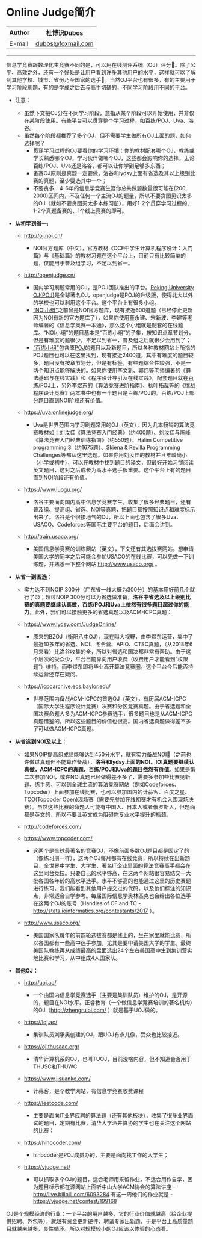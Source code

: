 Online Judge简介
======

|Author|杜博识Dubos|
|---|---
|E-mail|dubos@foxmail.com

------
信息学竞赛跟数理化生竞赛不同的是，可以用在线测评系统（OJ）评分:100:。除了公平、高效之外，还有一个好处是让用户看到许多其他用户的水平，这样就可以了解到其他学校、城市、省份乃至国家的选手:raising_hand:。当然OJ平台也有很多，有的主要用于学习阶段刷题，有的是学成之后去与高手切磋的，不同学习阶段用不同的平台。
  
* 注意：
	* 虽然下文把OJ分在不同学习阶段，意指从某个阶段可以开始使用，并非仅在某阶段使用。有些平台可以贯穿整个学习过程，如百练/POJ、Uva、洛谷。
	* 虽然每个阶段都推荐了多个OJ，但不需要学生做所有OJ上面的题，如何选择呢？
		* 贯穿学习过程的OJ要看你的学习环境：你的教材配套哪个OJ，教练或学长熟悉哪个OJ，学习伙伴做哪个OJ，这些都会影响你的选择，无论百练/POJ、Uva还是洛谷，都可以让你学到足够多东西；
		* 备赛OJ原则是真题一定要做，洛谷和lydsy上面有省选及其以上级别比赛的真题，至少要选其中一个；
		* 不要贪多：4-6年的信息学竞赛生涯你总共做题数量很可能在(200, 2000)区间内，不及任何一个主流OJ的题量，所以不要贪图见识太多的OJ（就如不要贪图买太多本练习册），用好1-2个贯穿学习过程的、1-2个真题备赛的、1个线上竞赛的即可。
  
  
* **从初学到省一:**  

	* http://oj.noi.cn/  

		* NOI官方题库（中文），官方教材《CCF中学生计算机程序设计：入门篇》与《基础篇》的教材习题在这个平台上，目前只有比较简单的题，仅能用于普及组学习，不足以到省一。  

	* http://openjudge.cn/ 

		* 国内学习刷题常用的OJ，是POJ团队推出的平台。[Peking University OJ(POJ)](http://poj.org/)是全球著名OJ，openjudge是POJ的升级版，使得北大以外的学校也可以利用这个平台。这个平台上有很多小组。
		* [“NOI小组”](http://noi.openjudge.cn/)之前曾是NOI官方题库，现有接近600道题（已经停止更新因为NOI有新的官方题库了），如果你使用董永建、宋新波、李建等老师编著的《信息学奥赛一本通》，那么这个小组就是配套的在线题库。“NOI小组”的题目基本是“百练小组”的子集，按知识点章节划分，但是有难度的题很少，不足以到省一，普及组之后就很少会用到了；
		* [“百练小组”](http://bailian.openjudge.cn/)包含原[POJ](http://poj.org/)的题目以及新题目，所以各种教材网站上所指的POJ题目也可以在这里找到，现有接近2400道，其中有难度的题目较多，题目没有按章节划分，但是有标签，有些题综合性较强，不是一两个知识点能够解决的。如果你使用李文新、郭炜等老师编著的《算法基础与在线实践》和《程序设计导引及在线实践》，配套题目就在[百练](http://bailian.openjudge.cn/)/[POJ](http://poj.org/)上，另外李煜东的《算法竞赛进阶指南》、秋叶拓哉等的《挑战程序设计竞赛》两本书中也有一半题目是百练/POJ的。百练/POJ上部分题目直到NOI阶段还有价值。  

	* https://uva.onlinejudge.org/

		* Uva是世界范围内学习刷题常用的OJ（英文），因为几本畅销的算法竞赛教材如：刘汝佳《算法竞赛入门经典》（约400题）、刘汝佳与陈峰《算法竞赛入门经典训练指南》（约550题）、Halim Competitive programming 3（约1675题）、Skiena & Revilla Programming Challenges等都从这里选题。如果你用刘汝佳的教材并且年龄尚小（小学或初中），可以在教材中找到题目的译文，但最好开始习惯阅读英文题目，这对之后成长为高水平选手很重要。这个平台上有的题目直到NOI阶段还有价值。  

	* https://www.luogu.org/

		* 洛谷主要面向国内高中信息学竞赛学生，收集了很多经典题目，还有普及组、提高组、省选、NOI等真题，把题目都按照知识点和难度标示出来了。洛谷是个很接地气的OJ，所以上面也包含了很多Uva、USACO、Codeforces等国际主要平台的题目，后面会讲到。
	
	* http://train.usaco.org/

		* 美国信息学竞赛的训练网站（英文），下文还有其选拔赛网站。想申请美国大学的同学之后可能会参加USACO的在线比赛，可以先做一下训练题，并熟悉一下整个网站 http://www.usaco.org/ 。

* **从省一到省选：**  

	* 实力达不到NOIP 300分（广东省一线大概为300分）的基本用好前几个就行了:disappointed_relieved:；超过NOIP 300分可以为省选做准备，**洛谷中省选及以上级别比赛的真题要继续认真做，百练/POJ和Uva上依然有很多题目超过你的能力**，此外，我们可以接触更多的省选真题以及ACM-ICPC真题：
  
	* https://www.lydsy.com/JudgeOnline/

		* 原来的BZOJ（衡阳八中OJ），现在叫大视野，由李煜东运营，集中了最近10多年的省选、NOI、冬令营、APIO、CTSC真题，（从2018年6月来看）比洛谷收集的全，所以对省选和国决都非常有帮助。由于这个层次的受众少，平台目前靠向用户收费（收费用户才能看到“权限题”）维持，而李煜东即将毕业离开算法竞赛圈，这个平台今后能否持续运营还存在疑问。  
	
	* https://icpcarchive.ecs.baylor.edu/

		* 世界范围内备战ACM-ICPC的首选OJ（英文），有历届ACM-ICPC（国际大学生程序设计竞赛）决赛和分区竞赛真题。由于省选题和全国决赛命题人多为ACM-ICPC参赛选手，很多题目也是从ACM-ICPC真题借鉴的，所以这些题目的价值也很高。国内省选真题做得差不多了可以做ACM-ICPC真题。  


* **从省选到NOI及以上：**  

	* 如果NOIP提高组成绩能够达到450分水平，就有实力备战NOI:muscle:（之前也许做过真题但不能算作备战），**洛谷和lydsy上面的NOI、IOI真题要继续认真做，ACM-ICPC的真题、百练/POJ和Uva的题目依然有价值**。如果是第二次参加NOI，或许NOI真题已经做得差不多了，需要多参加些比赛见新题、练手感，可以到全球主流的算法竞赛网站（例如Codeforces、Topcoder）上面参加在线比赛，也可以参加国内的计蒜客、百度之星、TCO(Topcoder Open)现场赛（需要先参加在线初赛才有机会入围现场决赛）。虽然这些比赛的命题人可能有中国人、日本人或者俄罗斯人，但题面都是英文的，所以不要让英文成为阻碍你专业水平提升的瓶颈。  

	* http://codeforces.com/
	* https://www.topcoder.com/

		* 这两个是全球最著名的竞赛OJ，不像前面多数OJ题目都是固定了的（像练习册一样），这两个OJ每月都有在线竞赛，所以持续在出新题目，全世界中学生、大学生、著名IT企业里面的算法竞赛高手都会在这里同台竞技。只要自己的水平够高，在这两个网站很容易结交一大批各国各年龄的高水平选手。水平不够高的也能通过这里的历史赛题进行练习，我们能看到其他用户提交过的代码，以及他们标注的知识点，非常适合自学参考。每届国际信息学奥林匹克也会给出各位选手在这两个OJ的账号（Handles of CF and TC -http://stats.ioinformatics.org/contestants/2017 ）。 


	* http://www.usaco.org/  	

		* 美国国家队每年的前四轮选拔赛都是线上的，坐在家里就能比赛，所以各国都有一些高中选手参加，尤其是要申请美国大学的学生。最终美国队教练再从成绩最高的里面选出24个左右美国高中生到集训营实地比赛和学习，从中组成4人国家队。

* **其他OJ：**

	* http://uoj.ac/

		* 一个由国内信息学竞赛选手（主要是集训队员）维护的OJ，是开源的，题目在NOI水平。正睿教育（一个做信息学竞赛培训的著名机构）的OJ（http://zhengruioi.com/ ）就是基于UOJ做的。  

	* https://loj.ac/

		* 集训队员刘承奥创建的OJ，跟UOJ有点儿像，受众也比较接近。

	* https://oj.thusaac.org/

		* 清华计算机系的OJ，也叫TUOJ，目前没啥内容，但不知道会否用于THUSC和THUWC

	* https://www.jisuanke.com/

		* 计蒜客，是个教学网站，有信息学竞赛收费课程  
		
	* https://leetcode.com/

		* 主要是面向IT业界应聘的算法题（还有其他板块），收集了很多业界面试的题目，定期有比赛，清华大学酒井算协的学生也在关注这个网站的比赛；

	* https://hihocoder.com/

		* hihocoder是POJ成员办的，主要是面向找工作的大学生；

	* https://vjudge.net/

		* 可以抓取多个OJ的题目，适合老师用来留作业，不适合用作自学，因为题目标示都在源网站上面听中山大学ACM协会的算法讲座 - http://live.bilibili.com/6093284 有这一周他们的作业就是 - https://vjudge.net/contest/199168

OJ是个规模经济的行业：一个平台的用户越多，它的行业价值就越高（给企业提供招聘、外包等），就越有资金更新硬件、聘请专家出新题，于是平台上高质量题目就越来越多，良性循环。所以对规模较小的OJ应该以体验的心态看。

